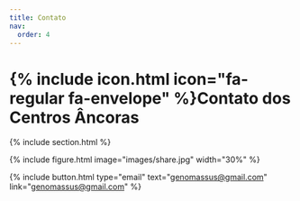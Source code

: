```yaml
---
title: Contato
nav:
  order: 4
---
```


# {% include icon.html icon="fa-regular fa-envelope" %}**Contato dos Centros Âncoras**


{% include section.html %}

{% include figure.html image="images/share.jpg" width="30%" %}

{%
  include button.html
  type="email"
  text="genomassus@gmail.com"
  link="genomassus@gmail.com"
%}
